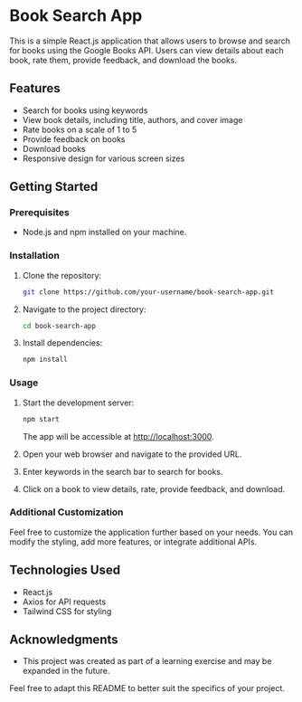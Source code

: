 
# Book Search App

This is a simple React.js application that allows users to browse and search for books using the Google Books API. Users can view details about each book, rate them, provide feedback, and download the books.

## Features

- Search for books using keywords
- View book details, including title, authors, and cover image
- Rate books on a scale of 1 to 5
- Provide feedback on books
- Download books
- Responsive design for various screen sizes

## Getting Started

### Prerequisites

- Node.js and npm installed on your machine.

### Installation

1. Clone the repository:

   ```bash
   git clone https://github.com/your-username/book-search-app.git
   ```

2. Navigate to the project directory:

   ```bash
   cd book-search-app
   ```

3. Install dependencies:

   ```bash
   npm install
   ```

### Usage

1. Start the development server:

   ```bash
   npm start
   ```

   The app will be accessible at [http://localhost:3000](http://localhost:3000).

2. Open your web browser and navigate to the provided URL.

3. Enter keywords in the search bar to search for books.

4. Click on a book to view details, rate, provide feedback, and download.

### Additional Customization

Feel free to customize the application further based on your needs. You can modify the styling, add more features, or integrate additional APIs.

## Technologies Used

- React.js
- Axios for API requests
- Tailwind CSS for styling

## Acknowledgments

- This project was created as part of a learning exercise and may be expanded in the future.


Feel free to adapt this README to better suit the specifics of your project.